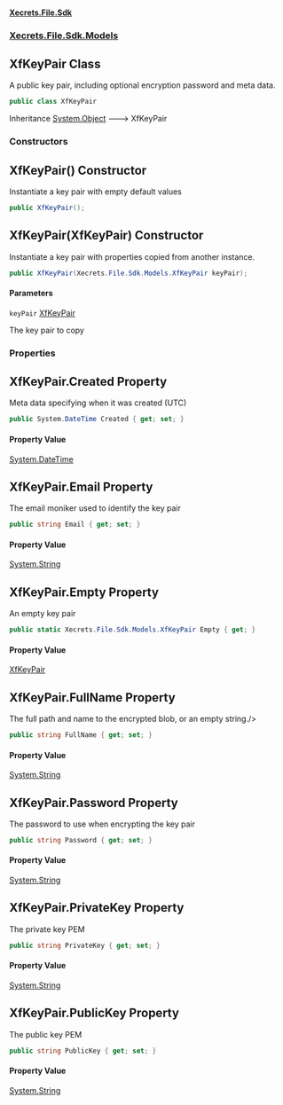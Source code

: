 #### [Xecrets.File.Sdk](index.md 'index')
### [Xecrets.File.Sdk.Models](Xecrets.File.Sdk.Models.md 'Xecrets.File.Sdk.Models')

## XfKeyPair Class

A public key pair, including optional encryption password and meta data.

```csharp
public class XfKeyPair
```

Inheritance [System.Object](https://docs.microsoft.com/en-us/dotnet/api/System.Object 'System.Object') &#129106; XfKeyPair
### Constructors

<a name='Xecrets.File.Sdk.Models.XfKeyPair.XfKeyPair()'></a>

## XfKeyPair() Constructor

Instantiate a key pair with empty default values

```csharp
public XfKeyPair();
```

<a name='Xecrets.File.Sdk.Models.XfKeyPair.XfKeyPair(Xecrets.File.Sdk.Models.XfKeyPair)'></a>

## XfKeyPair(XfKeyPair) Constructor

Instantiate a key pair with properties copied from another instance.

```csharp
public XfKeyPair(Xecrets.File.Sdk.Models.XfKeyPair keyPair);
```
#### Parameters

<a name='Xecrets.File.Sdk.Models.XfKeyPair.XfKeyPair(Xecrets.File.Sdk.Models.XfKeyPair).keyPair'></a>

`keyPair` [XfKeyPair](Xecrets.File.Sdk.Models.XfKeyPair.md 'Xecrets.File.Sdk.Models.XfKeyPair')

The key pair to copy
### Properties

<a name='Xecrets.File.Sdk.Models.XfKeyPair.Created'></a>

## XfKeyPair.Created Property

Meta data specifying when it was created (UTC)

```csharp
public System.DateTime Created { get; set; }
```

#### Property Value
[System.DateTime](https://docs.microsoft.com/en-us/dotnet/api/System.DateTime 'System.DateTime')

<a name='Xecrets.File.Sdk.Models.XfKeyPair.Email'></a>

## XfKeyPair.Email Property

The email moniker used to identify the key pair

```csharp
public string Email { get; set; }
```

#### Property Value
[System.String](https://docs.microsoft.com/en-us/dotnet/api/System.String 'System.String')

<a name='Xecrets.File.Sdk.Models.XfKeyPair.Empty'></a>

## XfKeyPair.Empty Property

An empty key pair

```csharp
public static Xecrets.File.Sdk.Models.XfKeyPair Empty { get; }
```

#### Property Value
[XfKeyPair](Xecrets.File.Sdk.Models.XfKeyPair.md 'Xecrets.File.Sdk.Models.XfKeyPair')

<a name='Xecrets.File.Sdk.Models.XfKeyPair.FullName'></a>

## XfKeyPair.FullName Property

The full path and name to the encrypted blob, or an empty string./>

```csharp
public string FullName { get; set; }
```

#### Property Value
[System.String](https://docs.microsoft.com/en-us/dotnet/api/System.String 'System.String')

<a name='Xecrets.File.Sdk.Models.XfKeyPair.Password'></a>

## XfKeyPair.Password Property

The password to use when encrypting the key pair

```csharp
public string Password { get; set; }
```

#### Property Value
[System.String](https://docs.microsoft.com/en-us/dotnet/api/System.String 'System.String')

<a name='Xecrets.File.Sdk.Models.XfKeyPair.PrivateKey'></a>

## XfKeyPair.PrivateKey Property

The private key PEM

```csharp
public string PrivateKey { get; set; }
```

#### Property Value
[System.String](https://docs.microsoft.com/en-us/dotnet/api/System.String 'System.String')

<a name='Xecrets.File.Sdk.Models.XfKeyPair.PublicKey'></a>

## XfKeyPair.PublicKey Property

The public key PEM

```csharp
public string PublicKey { get; set; }
```

#### Property Value
[System.String](https://docs.microsoft.com/en-us/dotnet/api/System.String 'System.String')